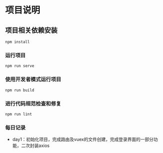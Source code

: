 # 项目说明

## 项目相关依赖安装
```
npm install
```

### 运行项目
```
npm run serve
```

### 使用开发者模式运行项目
```
npm run build
```

### 进行代码规范检查和修复
```
npm run lint
```

### 每日记录
- day1：初始化项目，完成路由及vuex的文件创建，完成登录界面的一部分功能，二次封装axios
